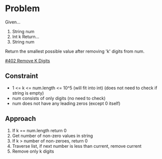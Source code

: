
# Problem
Given...
1. String num
2. Int k
Return...
1. String num

Return the smallest possible value after removing 'k' digits from num.

[\#402 Remove K Digits](https://leetcode.com/problems/remove-k-digits/description/?envType=daily-question&envId=2024-04-11)

## Constraint
- 1 <= k <= num.length <= 10^5
(will fit into int)
(does not need to check if string is empty)
- num consists of only digits
(no need to check)
- num does not have any leading zeros (except 0 itself)

## Approach
1. If k == num.length return 0
2. Get number of non-zero values in string
3. If k > number of non-zeroes, return 0
4. Traverse list, if next number is less than current, remove current
5. Remove only k digits
